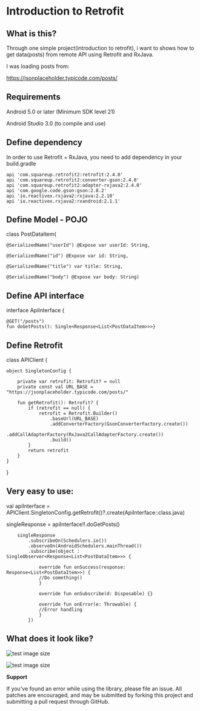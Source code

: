 # Introduction to Retrofit

## What is this?

Through one simple project(introduction to retrofit), i want to shows how to get data(posts) from remote API using Retrofit and RxJava.

I was loading posts from:

https://jsonplaceholder.typicode.com/posts/


## Requirements

Android 5.0 or later (Minimum SDK level 21)

Android Studio 3.0 (to compile and use)

## Define dependency
In order to use Retrofit + RxJava, you need to add dependency in your build.gradle

    api 'com.squareup.retrofit2:retrofit:2.4.0'
    api 'com.squareup.retrofit2:converter-gson:2.4.0'
    api 'com.squareup.retrofit2:adapter-rxjava2:2.4.0'
    api 'com.google.code.gson:gson:2.8.2'
    api 'io.reactivex.rxjava2:rxjava:2.2.10'
    api 'io.reactivex.rxjava2:rxandroid:2.1.1'

## Define Model - POJO

class PostDataItem(

    @SerializedName("userId") @Expose var userId: String,
    
    @SerializedName("id") @Expose var id: String,
    
    @SerializedName("title") var title: String,
    
    @SerializedName("body") @Expose var body: String)
    
  
## Define API interface

interface ApiInterface {

    @GET("/posts")
    fun doGetPosts(): Single<Response<List<PostDataItem>>>}
    
    
## Define Retrofit
class APIClient {

    object SingletonConfig {

        private var retrofit: Retrofit? = null
        private const val URL_BASE = "https://jsonplaceholder.typicode.com/posts/"

        fun getRetrofit(): Retrofit? {
            if (retrofit == null) {
                retrofit = Retrofit.Builder()
                    .baseUrl(URL_BASE)
                    .addConverterFactory(GsonConverterFactory.create())
                    .addCallAdapterFactory(RxJava2CallAdapterFactory.create())
                    .build()
            }
            return retrofit
        }
    }
}



## Very easy to use:
  val apiInterface = APIClient.SingletonConfig.getRetrofit()?.create(ApiInterface::class.java)
  
  singleResponse = apiInterface!!.doGetPosts()      
  
        singleResponse
            .subscribeOn(Schedulers.io())
            .observeOn(AndroidSchedulers.mainThread())
            .subscribe(object : SingleObserver<Response<List<PostDataItem>>> {

                override fun onSuccess(response: Response<List<PostDataItem>>) {
                //Do something()
                }

                override fun onSubscribe(d: Disposable) {}

                override fun onError(e: Throwable) {
                //Error handling
                }
            })
            

## What does it look like?

![test image size](https://github.com/MilanBojic/introduction-to-retrofit/blob/master/image1.png)

![test image size](https://github.com/MilanBojic/introduction-to-retrofit/blob/master/image2.png)



**Support**

If you've found an error while using the library, please file an issue. All patches are encouraged, and may be submitted by forking this project and submitting a pull request through GitHub.
